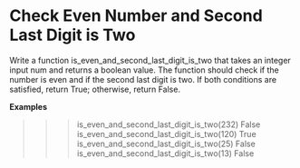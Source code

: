 # Check Even Number and Second Last Digit is Two
Write a function is_even_and_second_last_digit_is_two that takes an integer input num and returns a boolean value. The function should check if the number is even and if the second last digit is two. If both conditions are satisfied, return True; otherwise, return False.

**Examples**

>>> is_even_and_second_last_digit_is_two(232)
False
>>> is_even_and_second_last_digit_is_two(120)
True
>>> is_even_and_second_last_digit_is_two(25)
False
>>> is_even_and_second_last_digit_is_two(13)
False